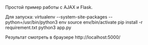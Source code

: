 Простой пример работы с AJAX и Flask.

Для запуска:
virtualenv --system-site-packages --python=/usr/bin/python3 env
source env/bin/activate
pip install -r requirement.txt
python3 app.py

Результат смотреть в браузере http://localhost:5000/
